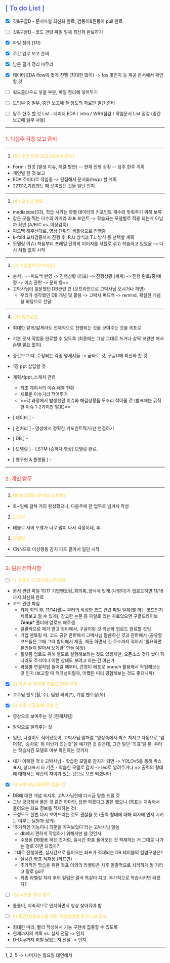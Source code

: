 ## <span style="color: #6666FF">[ To do List ]</span>
- [x] 깃&구글D - 문서파일 최신화 완료, 검둥이&흰둥이 pull 완료
- [ ] 깃&구글D - 코드 관련 파일 일체 최신화 완료하기
- [x] 파일 정리 (1차)
- [x] 주간 업무 보고 준비
- [x] 남은 필기 정리 마무리
- [x] 데이터 EDA flow에 맞게 진행 (최대한 많이) -> fps 몇인지 등 제공 문서에서 확인할 것
- [ ] 워드클라우드 넣을 부분, 파일 정리해 넣어두기
- [ ] 도입부 중 일부, 중간 보고에 쓸 정도의 자료만 일단 준비

- [ ] 담주 한주 할 것 List : 데이터 EDA / intro / WBS점검 / 작업문서 List 점검 (중간보고에 일부 사용)
***
### <span style="color: FF6666">1. 다음주 각종 보고 준비</span>
***
1) <span style="color: #ffd33d">(월) 주간 업무 보고 (교수님 멘토)</span>
- Form : 한것 (발생 이슈, 해결 방안) -- 현재 진행 상황 -- 담주 한주 계획
- 개인별 한 것 보고
- EDA 주피터로 작업중 -> 편집해서 문서화(hwp) 할 계획
- 221117_기업멘토 때 보여줬던 것들 일단 인지
***
2) <span style="color: #ffd33d">(수) 교수님 멘토</span>
- mediapipe(33), 학습 시키는 라벨 데이터의 키포인트 개수와 맞춰주기 위해 보류
- 같은 곳을 찍는 다수의 카메라 좌표 포인트 -> 학습되는 모델별로 적용 되는게 아닐까 확인 (A/B/C vs. 이상감지)
- 피드백 해주신대로, 영상 단위의 샘플링으로 진행중
- k-fold 교차검증까지 진행 후, R.U 방식과 T.L 방식 중 선택할 계획
- 모델링 이슈) 처음부터 프레임 단위의 이미지를 셔플로 섞고 학습하고 있었음 -> 다시 셔플 없이 시작
***
3) <span style="color: #ffd33d">(?) 기업멘토(오프라인)</span>
- 순서 : ==피드백 반영 -> 진행상황 (러프) -> 진행상황 (세세) -> 진행 완료/중/예정 -> 이슈 관련 -> 문의 등==
- 고박사님이 질문했던 DB관련 건 (오프라인으로 고박사님 오시거나 하면)
	- 우리가 생각했던 DB 개념 및 활용 -> 고박사 피드백 -> remind, 확실한 개념을 바탕으로 전달
***
4) <span style="color: #ffd33d">(금) 중간보고</span>
- 최대한 얕게/얇게라도 전체적으로 진행되는 것을 보여주는 것을 목표로
- 기본 문서 작업들 완료할 수 있도록 (최종때는 그냥 그대로 쓰거나 살짝 보완만 해서 손댈 필요 없이)
- 중간보고 때, 수정되는 각종 명세서들 -> 곧바로 깃, 구글D에 최신화 할 것
- 1장 ppt 삽입할 것

- 계획서ppt_스케치 관련
	- 최초 계획서의 이슈 해결 현황
	- 새로운 이슈거리 적어주기
	- ==각 과정에서 발생했던 이슈와 해결상황들 모조리 적어줄 것 (발표때는 굵직한 이슈 1-2가지만 발표)==
- [ 데이터 ] - 
- [ 전처리 ] - 영상에서 정확한 키포인트찍기/선 연결하기
- [ DB ] - 
- [ 모델링 ] - LSTM (승하차 영상) 모델링 완료, 
- [ 웹구현 & 플랫폼 ] - 
***
### <span style="color: FF6666">2. 개인 업무</span>
***
1) <span style="color: #ffd33d">데이터 EDA (주피터 노트북)</span>
- 토~일에 걸쳐 거의 완성했으니, 다음주에 한 업무로 넘겨서 작성
2) <span style="color: #ffd33d">도입부 </span>
- 태블로 서버 오류가 너무 많이 나서 걱정이네, 후..
3) <span style="color: #ffd33d">모델링</span>
- CNN으로 이상행동 감지 파트 맡아서 일단 시작
***
### <span style="color: FF6666">3. 팀원 전파사항</span>
- [ ] <span style="color: #ffd33d">1) 구글과 깃 최신화(~11/20)</span>
- 문서 관련 파일
	11/17 기업멘토링_회의록_양식에 맞게 (나령이)가 업로드하면
	11/18까지 최신화 완료
- 코드 관련 파일
	- 카페 회의 후, 11/14(월)~ 부터의 작성한 코드 관련 파일 일체(뭘 하는 코드인지 제목보고 알 수 있게), 참고한 논문 등 파일로 있는 자료있으면 구글드라이브 *****Temp****** 폴더에 업로드 해주셈
	- 일괄적으로 제가 받고 정리해서, 구글이랑 깃 최신화 업로드 완료할 것임
	- 기업 멘토링 때, 코드 공유 관련해서 고박사님 말씀하신 것과 관련해서 (공유할 코드들은 그때 그때 합의해서 제출, 제출 하면서 깃 주소까지 적어서 '필요하면 본인들이 알아서 보게끔' 만들 예정)
	- 플랫폼 업로드 위해 별도로 실행해보려는 것도 있겠지만, 오픈소스 갖다 썼다 하더라도 주석이나 이런 상태도 보려고 하는 건 아닌가
	- 과정별 연결작업 들어갈 때부터, 건영이 레포로 branch 활용해서 작업해보는 것 인지 (보고할 때 적극성이랄까, 어쨌든 미리 경험해보는 것도 좋으니까)

- [x] <span style="color: #ffd33d">2) 이번 주 회의록 업로드 현황 전파</span>
 - 교수님 멘토(월, 수), 팀원 회의(?), 기업 멘토링(목)

- [x] <span style="color: #ffd33d">3) 최종 산출물에 대한 건</span>
- 영상으로 보여주는 것 (현재처럼)
- 알림으로 알려주는 것

- 일단, 나령이도 적어놨듯이, 고박사님 말처럼 "영상속에서 박스 쳐지고 자동으로 '넘어짐', '승차중' 뭐 이런거 뜨는것"을 얘기한 것 같은데, 그건 일단 '목표'일 뿐. 우리는 학습시킨 모델로 여부 확인하는 것까지
- 내가 이해한 것
	i) 고박사님 - 학습한 모델로 감지가 되면 -> YOLOv5를 통해 박스 표시, 상태표시
	ii) 기존 - 학습한 모델로 감지 -> led로 알려주거나
	=> 출력의 형태에 대해서는 약간의 차이가 있는 것으로 보면 되겠나아

- [x] <span style="color: #ffd33d">4) 고박사님 DB관련 질문 건</span>
- DB에 대한 개념 숙지후, 고박사님한테 다시금 말씀 드릴 것
- 그냥 궁금해서 물은 것 같긴 하다만, 답변 하겠다고 말은 했으니 (목표는 지속해서 들어오는 좌표 정보를 적재하는 것)
- 구성도도 한번 다시 보여드리는 것도 괜찮을 듯 (출력 형태에 대해 회사에 인지 시키는 여부는 팀원과 상의)
- '추가적인 기능이니 의문을 가져보았다'라는 고박사님 말씀
	- db에서 편하게 작업하기 위해서만 쓸 것인지
	- 수정된 DB활용 하는 것처럼, 실시간 좌표 들어오는 것 적재하는 거 그대로 나가는 걸로 하면 되겠지?
- 그대로 진행하면, 실시간으로 들어오는 좌표가 적재되는 DB 테이블의 컬럼구성은?
	- 실시간 좌표 적재용 (좌표만)
	- 추가적인 학습을 위한 좌표 이외의 라벨링은 차후 일괄적으로 처리하게 될 거라고 말로 go!?
	- 최종 라벨링 처리 후의 컬럼은 결국 똑같아 지고, 추가적으로 학습시키면 되겠지?

- [ ] <span style="color: #ffd33d"> 5) 시연용 영상 찾기</span>
- 틈틈이, 지속적으로 인지하면서 영상 찾아줘야 함

- [ ] <span style="color: #ffd33d">6) 중간/최종보고를 위한 작성해야할 문서 List 공유</span>
- 최대한 미리, 빨리 작성해서 기능 구현에 집중할 수 있도록
- 현재까지의 계획 vs. 실제 전달 -> 인지
- D-Day까지 며칠 남았는지 전달 -> 인지
***
1, 2, 5 -> 나머지는 월요일 대면해서